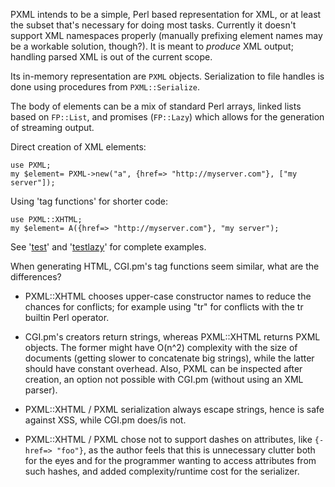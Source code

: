 PXML intends to be a simple, Perl based representation for XML, or at
least the subset that's necessary for doing most tasks. Currently it
doesn't support XML namespaces properly (manually prefixing element
names may be a workable solution, though?). It is meant to *produce*
XML output; handling parsed XML is out of the current scope. 

Its in-memory representation are `PXML` objects. Serialization to
file handles is done using procedures from
`PXML::Serialize`. 

The body of elements can be a mix of standard Perl arrays, linked
lists based on `FP::List`, and promises (`FP::Lazy`) which
allows for the generation of streaming output.

Direct creation of XML elements:

    use PXML;
    my $element= PXML->new("a", {href=> "http://myserver.com"}, ["my server"]);

Using 'tag functions' for shorter code:

    use PXML::XHTML;
    my $element= A({href=> "http://myserver.com"}, "my server");

See '[test](test)' and '[testlazy](testlazy)' for complete examples.


When generating HTML, CGI.pm's tag functions seem similar, what are
the differences?

 - PXML::XHTML chooses upper-case constructor names to reduce the
   chances for conflicts; for example using "tr" for <TR></TR>
   conflicts with the tr builtin Perl operator.

 - CGI.pm's creators return strings, whereas PXML::XHTML returns
   PXML objects. The former might have O(n^2) complexity with the
   size of documents (getting slower to concatenate big strings),
   while the latter should have constant overhead. Also, PXML can be
   inspected after creation, an option not possible with CGI.pm
   (without using an XML parser).

 - PXML::XHTML / PXML serialization always escape strings, hence
   is safe against XSS, while CGI.pm does/is not.

 - PXML::XHTML / PXML chose not to support dashes on attributes,
   like `{-href=> "foo"}`, as the author feels that this is unnecessary
   clutter both for the eyes and for the programmer wanting to access
   attributes from such hashes, and added complexity/runtime cost for
   the serializer.

